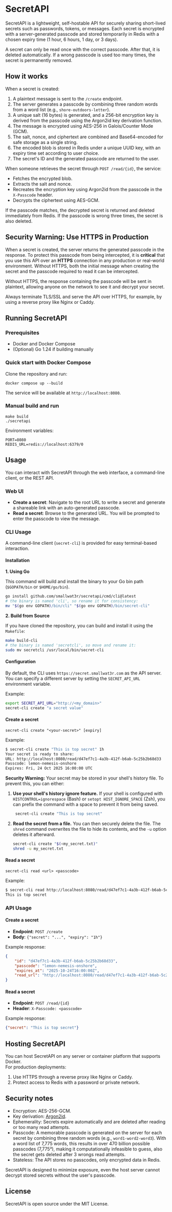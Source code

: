 # SecretAPI

SecretAPI is a lightweight, self-hostable API for securely sharing short-lived secrets such as passwords, tokens, or messages. Each secret is encrypted with a server-generated passcode and stored temporarily in Redis with a chosen expiry time (1 hour, 6 hours, 1 day, or 3 days).

A secret can only be read once with the correct passcode. After that, it is deleted automatically. If a wrong passcode is used too many times, the secret is permanently removed.

## How it works

When a secret is created:

1. A plaintext message is sent to the `/create` endpoint.
2. The server generates a passcode by combining three random words from a word list (e.g., `shore-outdoors-letter`).
3. A unique salt (16 bytes) is generated, and a 256-bit encryption key is derived from the passcode using the Argon2id key derivation function.
4. The message is encrypted using AES-256 in Galois/Counter Mode (GCM).
5. The salt, nonce, and ciphertext are combined and Base64-encoded for safe storage as a single string.
6. The encoded blob is stored in Redis under a unique UUID key, with an expiry time set according to user choice.
7. The secret's ID and the generated passcode are returned to the user.

When someone retrieves the secret through `POST /read/{id}`, the service:
- Fetches the encrypted blob.
- Extracts the salt and nonce.
- Recreates the encryption key using Argon2id from the passcode in the `X-Passcode` header.
- Decrypts the ciphertext using AES-GCM.

If the passcode matches, the decrypted secret is returned and deleted immediately from Redis. If the passcode is wrong three times, the secret is also deleted.

## Security Warning: Use HTTPS in Production

When a secret is created, the server returns the generated passcode in the response. To protect this passcode from being intercepted, it is **critical** that you use this API over an **HTTPS** connection in any production or real-world environment. Without HTTPS, both the initial message when creating the secret and the passcode required to read it can be intercepted.

Without HTTPS, the response containing the passcode will be sent in plaintext, allowing anyone on the network to see it and decrypt your secret.

Always terminate TLS/SSL and serve the API over HTTPS, for example, by using a reverse proxy like Nginx or Caddy.

## Running SecretAPI

### Prerequisites
- Docker and Docker Compose  
- (Optional) Go 1.24 if building manually

### Quick start with Docker Compose
Clone the repository and run:

    docker compose up --build

The service will be available at `http://localhost:8080`.

### Manual build and run

    make build
    ./secretapi

Environment variables:

    PORT=8080
    REDIS_URL=redis://localhost:6379/0

## Usage

You can interact with SecretAPI through the web interface, a command-line client, or the REST API.

### Web UI

- **Create a secret**: Navigate to the root URL to write a secret and generate a shareable link with an auto-generated passcode.
- **Read a secret**: Browse to the generated URL. You will be prompted to enter the passcode to view the message.

### CLI Usage

A command-line client (`secret-cli`) is provided for easy terminal-based interaction.

#### Installation

**1. Using Go**

This command will build and install the binary to your Go bin path (`$GOPATH/bin` or `$HOME/go/bin`).

```bash
go install github.com/smallwat3r/secretapi/cmd/cli@latest
# the binary is named 'cli', so rename it for consistency:
mv "$(go env GOPATH)/bin/cli" "$(go env GOPATH)/bin/secret-cli"
```

**2. Build from Source**

If you have cloned the repository, you can build and install it using the `Makefile`:

```bash
make build-cli
# the binary is named 'secretcli', so move and rename it:
sudo mv secretcli /usr/local/bin/secret-cli
```

#### Configuration

By default, the CLI uses `https://secret.smallwat3r.com` as the API server. You can specify a different server by setting the `SECRET_API_URL` environment variable.

Example:
```bash
export SECRET_API_URL="http://<my_domain>"
secret-cli create "a secret value"
```

#### Create a secret

    secret-cli create "<your-secret>" [expiry]

Example:
```bash
$ secret-cli create "This is top secret" 1h
Your secret is ready to share:
URL: http://localhost:8080/read/d47ef7c1-4a3b-412f-b6ab-5c25b2b68d33
Passcode: lemon-nemesis-onshore
Expires: Fri, 24 Oct 2025 16:00:00 UTC
```

**Security Warning:** Your secret may be stored in your shell's history file. To prevent this, you can either:

1.  **Use your shell's history ignore feature.** If your shell is configured with `HISTCONTROL=ignorespace` (Bash) or `setopt HIST_IGNORE_SPACE` (Zsh), you can prefix the command with a space to prevent it from being saved.
    ```bash
     secret-cli create "This is top secret"
    ```

2.  **Read the secret from a file.** You can then securely delete the file. The `shred` command overwrites the file to hide its contents, and the `-u` option deletes it afterward.
    ```bash
    secret-cli create "$(<my_secret.txt)"
    shred -u my_secret.txt
    ```

#### Read a secret

    secret-cli read <url> <passcode>

Example:
```bash
$ secret-cli read http://localhost:8080/read/d47ef7c1-4a3b-412f-b6ab-5c25b2b68d33 lemon-nemesis-onshore
This is top secret
```

### API Usage

#### Create a secret

- **Endpoint**: `POST /create`
- **Body**: `{"secret": "...", "expiry": "1h"}`

Example response:
```json
{
    "id": "d47ef7c1-4a3b-412f-b6ab-5c25b2b68d33",
    "passcode": "lemon-nemesis-onshore",
    "expires_at": "2025-10-24T16:00:00Z",
    "read_url": "http://localhost:8080/read/d47ef7c1-4a3b-412f-b6ab-5c25b2b68d33"
}
```

#### Read a secret

- **Endpoint**: `POST /read/{id}`
- **Header**: `X-Passcode: <passcode>`

Example response:
```json
{"secret": "This is top secret"}
```


## Hosting SecretAPI

You can host SecretAPI on any server or container platform that supports Docker.  
For production deployments:
1. Use HTTPS through a reverse proxy like Nginx or Caddy.  
2. Protect access to Redis with a password or private network.  

## Security notes

- Encryption: AES-256-GCM.  
- Key derivation: [Argon2id](https://pkg.go.dev/golang.org/x/crypto/argon2#hdr-Argon2id).  
- Ephemerality: Secrets expire automatically and are deleted after reading or too many read attempts.  
- Passcode: A memorable passcode is generated on the server for each secret by combining three random words (e.g., `word1-word2-word3`). With a word list of 7,775 words, this results in over 470 billion possible passcodes (7,775³), making it computationally infeasible to guess, also the secret gets deleted after 3 wrongs read attempts.
- Stateless: The API stores no passcodes, only encrypted data in Redis.

SecretAPI is designed to minimize exposure, even the host server cannot decrypt stored secrets without the user's passcode.

## License

SecretAPI is open source under the MIT License.
